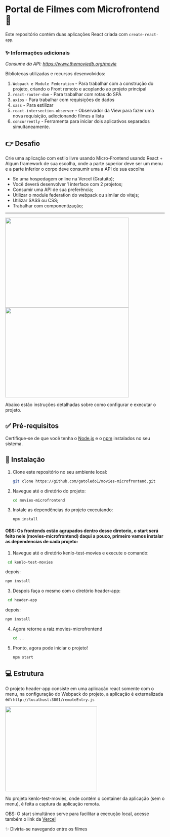 
# Portal de Filmes com Microfrontend 🚀

Este repositório contém duas aplicações React criada com `create-react-app`. 

### ✨ Informações adicionais

*Consume da API: https://www.themoviedb.org/movie*

Bibliotecas utilizadas e recursos desenvolvidos:

1. `Webpack e Module Federation` - Para trabalhar com a construção do projeto, criando o Front remoto e acoplando ao projeto principal
2. `react-router-dom` - Para trabalhar com rotas do SPA
3. `axios` - Para trabalhar com requisições de dados
4. `sass` - Para estilizar
5. `react-intersection-observer` - Observador da View para fazer uma nova requisição, adiocionando filmes a lista
6. `concurrently` - Ferramenta para iniciar dois aplicativos separados simultaneamente.
   

## 👉 Desafio

Crie uma aplicação com estilo livre usando Micro-Frontend usando React + Algum framework de sua escolha, onde a parte superior deve ser um menu e a parte inferior o corpo deve consumir uma a API de sua escolha
- Se uma hospedagem online na Vercel (Gratuito);
- Você deverá desenvolver 1 interface com 2 projetos;
- Consumir uma API de sua preferência;
- Utilizar o module federation do webpack ou similar do vitejs;
- Utilizar SASS ou CSS;
- Trabalhar com componentização;


---


<img src="https://github.com/gatoledo1/movies-microfrontend/assets/19327889/2b1eed24-260e-494b-8dea-89a7770a2b58" width="390" height="283">
<img src="https://github.com/gatoledo1/movies-microfrontend/assets/19327889/b0174a56-8bbe-4289-8aff-d5e1bf081311" width="390" height="283"> 


Abaixo estão instruções detalhadas sobre como configurar e executar o projeto.

## ✅ Pré-requisitos

Certifique-se de que você tenha o [Node.js](https://nodejs.org/) e o [npm](https://www.npmjs.com/) instalados no seu sistema.

## 🎉 Instalação

1. Clone este repositório no seu ambiente local:

   ```bash
   git clone https://github.com/gatoledo1/movies-microfrontend.git
   ```

2. Navegue até o diretório do projeto:

   ```bash
   cd movies-microfrontend
   ```

3. Instale as dependências do projeto executando:

   ```bash
   npm install
   ```

#### OBS: Os frontends estão agrupados dentro desse diretorio, o start será feito nele (movies-microfrontend) daqui a pouco, primeiro vamos instalar as dependencias de cada projeto:

1. Navegue até o diretório kenlo-test-movies e execute o comando:

  ```bash
   cd kenlo-test-movies
   ```
depois:
   ```bash
   npm install
   ```
   
3. Despois faça o mesmo com o diretório header-app:

  ```bash
   cd header-app
   ```
depois:
   ```bash
   npm install
   ```
4. Agora retorne a raiz movies-microfrontend

   ```bash
   cd ..
   ```

5. Pronto, agora pode iniciar o projeto!

   ```bash
   npm start
   ```

## 💻 Estrutura

O projeto header-app consiste em uma aplicação react somente com o menu, na configuração do Webpack do projeto, a aplicação é externalizada em `http://localhost:3001/remoteEntry.js`

<img src="https://github.com/gatoledo1/movies-microfrontend/assets/19327889/22e008ac-f397-48a5-970c-0d4de2005e64" width="290" height="267"> 

No projeto kenlo-test-movies, onde contém o container da aplicação (sem o menu), é feita a captura da aplicação remota.

OBS: O start simultâneo serve para facilitar a execução local, acesse também o link da [Vercel](https://app-movies-microfrontend.vercel.app/) 


✨ Divirta-se navegando entre os filmes 








